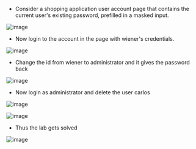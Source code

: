 - Consider a shopping application user account page that contains the current user's existing password, prefilled in a masked input. 

![image](https://github.com/Akhilkj123/Portswigger/assets/65653010/c9354b69-105d-4009-a597-e7250fc5b0d3)

- Now login to the account in the page with wiener's credentials.

![image](https://github.com/Akhilkj123/Portswigger/assets/65653010/a7dcb496-a553-4cb8-bbd1-9ce9e3c0e0f3)

- Change the id from wiener to administrator and it gives the password back

![image](https://github.com/Akhilkj123/Portswigger/assets/65653010/5dee568f-e5d1-49d7-8c25-ed74fe91cbb2)

- Now login as administrator and delete the user carlos

![image](https://github.com/Akhilkj123/Portswigger/assets/65653010/672867ea-3f1b-494c-8bb3-c7eb57c801db)

![image](https://github.com/Akhilkj123/Portswigger/assets/65653010/0cdb4fa8-e65e-49a3-94a4-3c0649504b9a)

- Thus the lab gets solved

![image](https://github.com/Akhilkj123/Portswigger/assets/65653010/5c7af8ab-8d44-425c-bf40-ff54389496c5)


